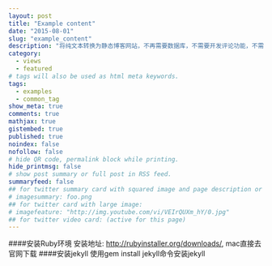 ```yaml
---
layout: post
title: "Example content"
date: "2015-08-01"
slug: "example_content"
description: "将纯文本转换为静态博客网站，不再需要数据库，不需要开发评论功能，不需要不断的更新版本——只用关心你的博客内容。使用Markdown（或 Textile）、Liquid 和 HTML & CSS 构建可发布的静态网站将纯文本转换为静态博客网站，不再需要数据库，不需要开发评论功能，不需要不断的更新版本——只用关心你的博客内容。使用Markdown（或 Textile）、Liquid 和 HTML & CSS 构建可发布的静态网站."
category:
  - views
  - featured
# tags will also be used as html meta keywords.
tags:
  - examples
  - common_tag
show_meta: true
comments: true
mathjax: true
gistembed: true
published: true
noindex: false
nofollow: false
# hide QR code, permalink block while printing.
hide_printmsg: false
# show post summary or full post in RSS feed.
summaryfeed: false
## for twitter summary card with squared image and page description or page excerpt:
# imagesummary: foo.png
## for twitter card with large image:
# imagefeature: "http://img.youtube.com/vi/VEIrQUXm_hY/0.jpg"
## for twitter video card: (active for this page)
---
```


####安装Ruby环境
    安装地址: http://rubyinstaller.org/downloads/,   mac直接去官网下载
####安装jekyll
    使用gem install jekyll命令安装jekyll
